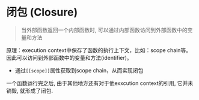 # 闭包 (Closure)

> 当外部函数返回一个内部函数时, 可以通过内部函数访问到外部函数中的变量和方法

原理：execution context中保存了函数的执行上下文，比如：scope chain等。因此可以访问到外部函数中的变量和方法(identifier)。

- 通过`[[scope]]`属性获取到scope chain，从而实现闭包

一个函数运行完之后, 由于其他地方还有对于他exxcution context的引用, 它并未销毁, 就形成了闭包.
